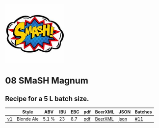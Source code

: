 ![logo](./08_SMaSH_Magnum.jpeg)

# 08 SMaSH Magnum

## Recipe for a 5 L batch size.

|    | Style | ABV | IBU | EBC | pdf | BeerXML | JSON | Batches |
|----|-------|-----|-----|-----|-----|---------|------|---------|
| [v1](./08_SMaSH_Magnum_recipe.md) | Blonde Ale | 5.1 % | 23 | 8.7 | [pdf](./08_SMaSH_Magnum.pdf) | [BeerXML](./08_SMaSH_Magnum.xml) | [json](./08_SMaSH_Magnum.json) | [#11](../../batches/batch_11/README.md) |
